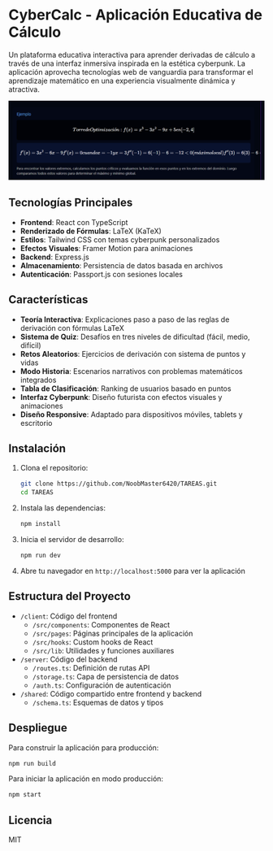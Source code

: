 # CyberCalc - Aplicación Educativa de Cálculo

Un plataforma educativa interactiva para aprender derivadas de cálculo a través de una interfaz inmersiva inspirada en la estética cyberpunk. La aplicación aprovecha tecnologías web de vanguardia para transformar el aprendizaje matemático en una experiencia visualmente dinámica y atractiva.

![CyberCalc Preview](attached_assets/image_1743128025798.png)

## Tecnologías Principales

- **Frontend**: React con TypeScript
- **Renderizado de Fórmulas**: LaTeX (KaTeX)
- **Estilos**: Tailwind CSS con temas cyberpunk personalizados
- **Efectos Visuales**: Framer Motion para animaciones
- **Backend**: Express.js
- **Almacenamiento**: Persistencia de datos basada en archivos
- **Autenticación**: Passport.js con sesiones locales

## Características

- **Teoría Interactiva**: Explicaciones paso a paso de las reglas de derivación con fórmulas LaTeX
- **Sistema de Quiz**: Desafíos en tres niveles de dificultad (fácil, medio, difícil)
- **Retos Aleatorios**: Ejercicios de derivación con sistema de puntos y vidas
- **Modo Historia**: Escenarios narrativos con problemas matemáticos integrados
- **Tabla de Clasificación**: Ranking de usuarios basado en puntos
- **Interfaz Cyberpunk**: Diseño futurista con efectos visuales y animaciones
- **Diseño Responsive**: Adaptado para dispositivos móviles, tablets y escritorio

## Instalación

1. Clona el repositorio:
   ```bash
   git clone https://github.com/NoobMaster6420/TAREAS.git
   cd TAREAS
   ```

2. Instala las dependencias:
   ```bash
   npm install
   ```

3. Inicia el servidor de desarrollo:
   ```bash
   npm run dev
   ```

4. Abre tu navegador en `http://localhost:5000` para ver la aplicación

## Estructura del Proyecto

- `/client`: Código del frontend
  - `/src/components`: Componentes de React
  - `/src/pages`: Páginas principales de la aplicación
  - `/src/hooks`: Custom hooks de React
  - `/src/lib`: Utilidades y funciones auxiliares
- `/server`: Código del backend
  - `/routes.ts`: Definición de rutas API
  - `/storage.ts`: Capa de persistencia de datos
  - `/auth.ts`: Configuración de autenticación
- `/shared`: Código compartido entre frontend y backend
  - `/schema.ts`: Esquemas de datos y tipos

## Despliegue

Para construir la aplicación para producción:

```bash
npm run build
```

Para iniciar la aplicación en modo producción:

```bash
npm start
```

## Licencia

MIT